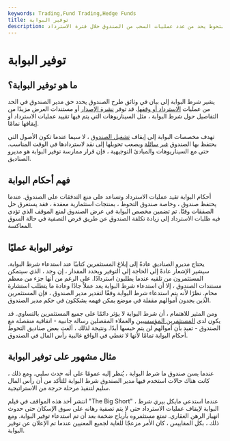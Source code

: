 ```yaml
---
keywords: Trading,Fund Trading,Hedge Funds
title: توفير البوابة
description: شرط البوابة هو قيد يوضع على صندوق التحوط يحد من عدد عمليات السحب من الصندوق خلال فترة الاسترداد.
---
```


# توفير البوابة
## ما هو توفير البوابة؟

يشير شرط البوابة إلى بيان في وثائق طرح الصندوق يحدد حق مدير الصندوق في الحد من عمليات [الاسترداد أو وقفها](/redemption). قد توفر [نشرة الإصدار](/prospectus) أو مستندات العرض مزيدًا من التفاصيل حول شرط البوابة ، مثل السيناريوهات التي يتم فيها تقييد عمليات الاسترداد أو إيقافها تمامًا.

تهدف مخصصات البوابة إلى إيقاف [تشغيل الصندوق](/run-on-the-fund) ، لا سيما عندما تكون الأصول التي يحتفظ بها الصندوق [غير سائلة](/illiquid) ويصعب تحويلها إلى نقد لاستردادها في الوقت المناسب. حتى مع السيناريوهات والمبادئ التوجيهية ، فإن قرار ممارسة توفير البوابة هو مديرو الصناديق.

## فهم أحكام البوابة

أحكام البوابة تقيد عمليات الاسترداد وتساعد على منع التدفقات على الصندوق. عندما يحتفظ صندوق ، وخاصة صندوق التحوط ، بمنتجات استثمارية معقدة ، فقد يستغرق حل الصفقات وقتًا. تم تضمين مخصص البوابة في عرض الصندوق لمنع الموقف الذي تؤدي فيه طلبات الاسترداد إلى زيادة تكلفة الصندوق عن طريق فرض التصفية في حالة السوق المعاكسة.

## توفير البوابة عمليًا

يحتاج مديرو الصناديق عادةً إلى إبلاغ المستثمرين كتابيًا عند استدعاء شرط البوابة. سيشير الإشعار عادةً إلى الحاجة إلى التوفير ويحدد المقدار ، إن وجد ، الذي سيتمكن المستثمرون من تلقيه عندما يطلبون استردادًا. على الرغم من أنها جزء من معظم مستندات الصندوق ، إلا أن استدعاء شرط البوابة يعد عملاً جادًا وعادة ما يتطلب استشارة محامٍ. نظرًا لأنه يتم استدعاء شرط البوابة وفقًا لتقدير مدير الصندوق ، فإن المستثمرين الذين يجدون أموالهم مقفلة في موضع يمكن فهمه يشككون في حكم مدير الصندوق.

ومن المثير للاهتمام ، أن شرط البوابة لا يؤثر دائمًا على جميع المستثمرين بالتساوي. قد يكون لدى [المستثمرين المؤسسيين](/institutionalinvestor) والعملاء المفضلين رسالة جانبية - اتفاقية منفصلة مع الصندوق - تفيد بأن أموالهم لن يتم حبسها أبدًا. ونتيجة لذلك ، ألغت بعض صناديق التحوط أحكام البوابة تمامًا لأنها لا تغطي في الواقع غالبية رأس المال في الصندوق.

## مثال مشهور على توفير البوابة

عندما يسن صندوق ما شرط البوابة ، يُنظر إليه عمومًا على أنه حدث سلبي. ومع ذلك ، كانت هناك حالات استخدم فيها مدير الصندوق شرط البوابة للتأكد من أن رأس المال سليم لتنفيذ مرحلة حرجة من الاستراتيجية.

انتشر أحد هذه المواقف في فيلم "The Big Short" ، عندما استدعى مايكل بيري شرط البوابة لإيقاف عمليات الاسترداد حتى لا يتم تصفية رهانه على سوق الإسكان حتى حدوث انهيار الرهن العقاري. تمتع مستثمروه بأرباح ضخمة بعد أن تم استدعاء توفير البوابة. ومع ذلك ، بكل المقاييس ، كان الأمر مزعجًا للغاية لجميع المعنيين عندما تم الإعلان عن توفير البوابة.

